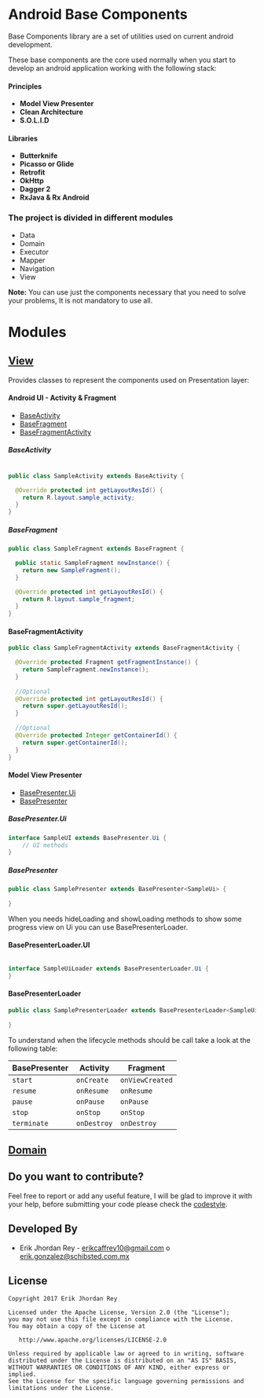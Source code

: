 # Android Base Components

Base Components library are a set of utilities used on current android development.

These base components are the core used normally when you start to develop an android application working with the following stack:

#### Principles

* **Model View Presenter**
* **Clean Architecture**
* **S.O.L.I.D**

#### Libraries

* **Butterknife**
* **Picasso or Glide**
* **Retrofit**
* **OkHttp**
* **Dagger 2**
* **RxJava & Rx Android**

### The project is divided in different modules 

* Data
* Domain
* Executor
* Mapper
* Navigation
* View

**Note:** You can use just the components necessary that you need to solve your problems, It is not mandatory to use all.

# Modules

## [View](https://github.com/erikcaffrey/Android-Toolkit-Base-Components/tree/master/base-components/src/main/java/erikjhordanrey/base_components/view)

Provides classes to represent the components used on Presentation layer:

#### Android UI - Activity & Fragment

* [BaseActivity](https://github.com/erikcaffrey/Android-Toolkit-Base-Components/blob/master/base-components/src/main/java/erikjhordanrey/base_components/view/BaseActivity.java) 
* [BaseFragment](https://github.com/erikcaffrey/Android-Toolkit-Base-Components/blob/master/base-components/src/main/java/erikjhordanrey/base_components/view/BaseFragment.java) 
* [BaseFragmentActivity](https://github.com/erikcaffrey/Android-Toolkit-Base-Components/blob/master/base-components/src/main/java/erikjhordanrey/base_components/view/BaseFragmentActivity.java) 

##### BaseActivity

```java 

public class SampleActivity extends BaseActivity {

  @Override protected int getLayoutResId() {
    return R.layout.sample_activity;
  }
}
```

##### BaseFragment

```java
public class SampleFragment extends BaseFragment {

  public static SampleFragment newInstance() {
    return new SampleFragment();
  }

  @Override protected int getLayoutResId() {
    return R.layout.sample_fragment;
  }
}
```

#### BaseFragmentActivity

```java
public class SampleFragmentActivity extends BaseFragmentActivity {

  @Override protected Fragment getFragmentInstance() {
    return SampleFragment.newInstance();
  }
  
  //Optional
  @Override protected int getLayoutResId() {
    return super.getLayoutResId();
  }
  
  //Optional 
  @Override protected Integer getContainerId() {
    return super.getContainerId();
  }
}
```

#### Model View Presenter

* [BasePresenter.Ui](https://github.com/erikcaffrey/Android-Toolkit-Base-Components/blob/master/base-components/src/main/java/erikjhordanrey/base_components/view/Presenter.java)
* [BasePresenter](https://github.com/erikcaffrey/Android-Toolkit-Base-Components/blob/master/base-components/src/main/java/erikjhordanrey/base_components/view/BasePresenter.java)

##### BasePresenter.Ui

```java 
interface SampleUI extends BasePresenter.Ui {
    // UI methods
}

```

##### BasePresenter

```java
public class SamplePresenter extends BasePresenter<SampleUi> {
  
}

```

When you needs hideLoading and showLoading methods to show some progress view on Ui you can use BasePresenterLoader.

#### BasePresenterLoader.UI

```java 

interface SampleUiLoader extends BasePresenterLoader.Ui {
}

```


#### BasePresenterLoader

```java
public class SamplePresenterLoader extends BasePresenterLoader<SampleUiLoader> {
  
}

```

To understand when the lifecycle methods should be call take a look at the following table:

| BasePresenter   | Activity       | Fragment           |
| --------------- |----------------| -------------------|
| ``start``  | ``onCreate``   | ``onViewCreated``  |
| ``resume``      | ``onResume``   | ``onResume``       |
| ``pause``       | ``onPause``    | ``onPause``        |
| ``stop``       | ``onStop``    | ``onStop``        |
| ``terminate``     | ``onDestroy``  | ``onDestroy``      |

## [Domain](https://github.com/erikcaffrey/Android-Toolkit-Base-Components/tree/master/base-components/src/main/java/erikjhordanrey/base_components/domain)


Do you want to contribute?
--------------------------
Feel free to report or add any useful feature, I will be glad to improve it with your help, before submitting your code please check the [codestyle](https://github.com/square/java-code-styles).

Developed By
------------

* Erik Jhordan Rey  - <erikcaffrey10@gmail.com> o <erik.gonzalez@schibsted.com.mx>

License
-------

    Copyright 2017 Erik Jhordan Rey

    Licensed under the Apache License, Version 2.0 (the "License");
    you may not use this file except in compliance with the License.
    You may obtain a copy of the License at

       http://www.apache.org/licenses/LICENSE-2.0

    Unless required by applicable law or agreed to in writing, software
    distributed under the License is distributed on an "AS IS" BASIS,
    WITHOUT WARRANTIES OR CONDITIONS OF ANY KIND, either express or implied.
    See the License for the specific language governing permissions and
    limitations under the License.
